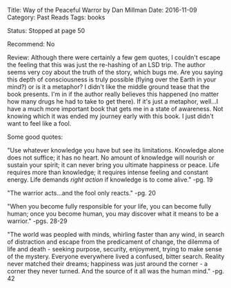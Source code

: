 Title: Way of the Peaceful Warror by Dan Millman
Date: 2016-11-09
Category: Past Reads
Tags: books

Status: Stopped at page 50

Recommend: No

Review: Although there were certainly a few gem quotes, I couldn't escape the feeling that this was just the 
re-hashing of an LSD trip. The author seems very coy about the truth of the story, which bugs me. Are you saying this 
depth of consciousness is truly possible (flying over the Earth in your mind?) or is it a metaphor? I didn't like the 
middle ground tease that the book presents. I'm in if the author really believes this happened (no matter how many 
drugs he had to take to get there). If it's just a metaphor, well...I have a much more important book that gets me in 
a state of awareness. Not knowing which it was ended my journey early with this book. I just didn't want to feel like 
a fool.

Some good quotes:

"Use whatever knowledge you have but see its limitations. Knowledge alone does not suffice; it has no heart. No amount 
of knowledge will nourish or sustain your spirit; it can never bring you ultimate happiness or peace. Life requires 
more than knowledge; it requires intense feeling and constant energy. Life demands *right action* if knowledge is to 
come alive." -pg. 19

"The warrior acts...and the fool only reacts." -pg. 20

"When you become fully responsible for your life, you can become fully human; once you become human, you may discover 
what it means to be a warrior." -pgs. 28-29

"The world was peopled with minds, whirling faster than any wind, in search of distraction and escape from the 
predicament of change, the dilemma of life and death - seeking purpose, security, enjoyment, trying to make sense of 
the mystery. Everyone everywhere lived a confused, bitter search. Reality never matched their dreams; happiness was 
just around the corner - a corner they never turned. And the source of it all was the human mind." -pg. 42
